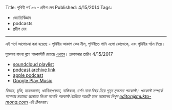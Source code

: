 Title: পৃথিবী পর্ব ০৩ - প্রদীপ দেব
Published: 4/15/2014
Tags:
  - জ্যোতির্বিজ্ঞান
  - podcasts
  - প্রদীপ দেব
---
এই পর্বে আলোচনা করা হয়েছে - পৃথিবীর আকাশ কেন নীল, পৃথিবীতে পানি এলো কোত্থেকে, এবং পৃথিবীর গঠন নিয়ে।

মুক্তমনা বাংলা ব্লগে পডকাস্টটি রয়েছে [এখানে](https://drive.google.com/open?id=1tS30V-OEaZo4HpXM5Q4GS7ly0LH1j-dR)। প্রকাশনার তারিখ 4/15/2017

- [soundcloud playlist](https://soundcloud.com/mukto-mona)
- [podcast archive link](http://web.archive.org/web/20191023151006/http://podcast.mukto-mona.com)
- [apple podcast](https://podcasts.apple.com/us/podcast/id1212085883)
- [Google Play Music](https://play.google.com/music/listen#/ps/Izc4javhi5igs66olhdfex42cxa)


_বিজ্ঞান, যুক্তি, মানবতাবাদ, ধর্মনিরপেক্ষতা, নাস্তিকতা, দর্শন নানা বিষয় নিয়ে শুনুন মুক্তমনা পডকাস্ট। পডকাস্ট সম্পর্কে আপনার মতামত জানাতে কিংবা আপনি পডকাস্ট তৈরিতে আগ্রহী হলে আমাদের লিখুন editor@mukto-mona.com এই ঠিকানায়।_

